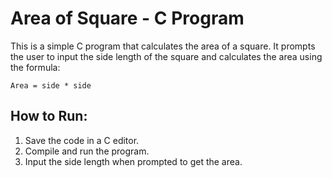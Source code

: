 # Area of Square - C Program

This is a simple C program that calculates the area of a square. It prompts the user to input the side length of the square and calculates the area using the formula:

`Area = side * side`

## How to Run:
1. Save the code in a C editor.
2. Compile and run the program.
3. Input the side length when prompted to get the area.
